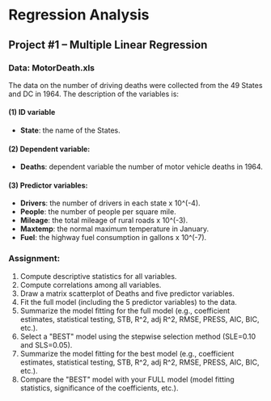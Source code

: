 # Regression Analysis

## Project #1 – Multiple Linear Regression

### Data: MotorDeath.xls

The data on the number of driving deaths were collected from the 49 States and DC in 1964. The description of the variables is:

#### (1) ID variable

- **State**: the name of the States.

#### (2) Dependent variable:

- **Deaths**: dependent variable the number of motor vehicle deaths in 1964.

#### (3) Predictor variables:

- **Drivers**: the number of drivers in each state x 10^(-4).
- **People**: the number of people per square mile.
- **Mileage**: the total mileage of rural roads x 10^(-3).
- **Maxtemp**: the normal maximum temperature in January.
- **Fuel**: the highway fuel consumption in gallons x 10^(-7).

### Assignment:

1. Compute descriptive statistics for all variables.
2. Compute correlations among all variables.
3. Draw a matrix scatterplot of Deaths and five predictor variables.
4. Fit the full model (including the 5 predictor variables) to the data.
5. Summarize the model fitting for the full model (e.g., coefficient estimates, statistical testing, STB, R^2, adj R^2, RMSE, PRESS, AIC, BIC, etc.).
6. Select a "BEST" model using the stepwise selection method (SLE=0.10 and SLS=0.05).
7. Summarize the model fitting for the best model (e.g., coefficient estimates, statistical testing, STB, R^2, adj R^2, RMSE, PRESS, AIC, BIC, etc.).
8. Compare the "BEST" model with your FULL model (model fitting statistics, significance of the coefficients, etc.).
